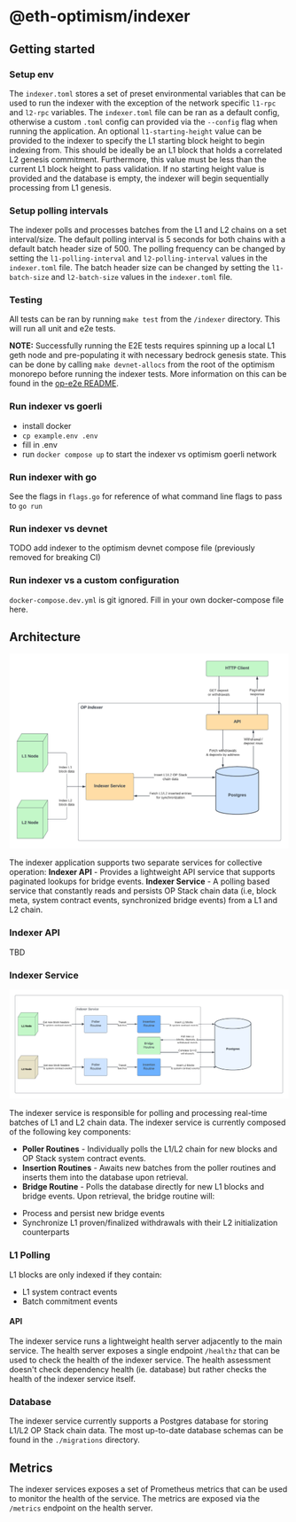 # @eth-optimism/indexer

## Getting started


### Setup env
The `indexer.toml` stores a set of preset environmental variables that can be used to run the indexer with the exception of the network specific `l1-rpc` and `l2-rpc` variables. The `indexer.toml` file can be ran as a default config, otherwise a custom `.toml` config can provided via the `--config` flag when running the application. An optional `l1-starting-height` value can be provided to the indexer to specify the L1 starting block height to begin indexing from. This should be ideally be an L1 block that holds a correlated L2 genesis commitment. Furthermore, this value must be less than the current L1 block height to pass validation. If no starting height value is provided and the database is empty, the indexer will begin sequentially processing from L1 genesis.

### Setup polling intervals
The indexer polls and processes batches from the L1 and L2 chains on a set interval/size. The default polling interval is 5 seconds for both chains with a default batch header size of 500. The polling frequency can be changed by setting the `l1-polling-interval` and `l2-polling-interval` values in the `indexer.toml` file. The batch header size can be changed by setting the `l1-batch-size` and `l2-batch-size` values in the `indexer.toml` file.

### Testing
All tests can be ran by running `make test` from the `/indexer` directory.  This will run all unit and e2e tests.

**NOTE:** Successfully running the E2E tests requires spinning up a local L1 geth node and pre-populating it with necessary bedrock genesis state.  This can be done by calling `make devnet-allocs` from the root of the optimism monorepo before running the indexer tests. More information on this can be found in the [op-e2e README](../op-e2e/README.md).

### Run indexer vs goerli

- install docker
- `cp example.env .env`
- fill in .env
- run `docker compose up` to start the indexer vs optimism goerli network

### Run indexer with go

See the flags in `flags.go` for reference of what command line flags to pass to `go run`

### Run indexer vs devnet

TODO add indexer to the optimism devnet compose file (previously removed for breaking CI)

### Run indexer vs a custom configuration

`docker-compose.dev.yml` is git ignored.   Fill in your own docker-compose file here.

## Architecture
![Architectural Diagram](./assets/architecture.png)


The indexer application supports two separate services for collective operation:
**Indexer API** - Provides a lightweight API service that supports paginated lookups for bridge events.
**Indexer Service** - A polling based service that constantly reads and persists OP Stack chain data (i.e, block meta, system contract events, synchronized bridge events) from a L1 and L2 chain.

### Indexer API
TBD

### Indexer Service
![Service Component Diagram](./assets/indexer-service.png)

The indexer service is responsible for polling and processing real-time batches of L1 and L2 chain data. The indexer service is currently composed of the following key components:
- **Poller Routines** - Individually polls the L1/L2 chain for new blocks and OP Stack system contract events.
- **Insertion Routines** - Awaits new batches from the poller routines and inserts them into the database upon retrieval.
- **Bridge Routine** - Polls the database directly for new L1 blocks and bridge events. Upon retrieval, the bridge routine will:
* Process and persist new bridge events
* Synchronize L1 proven/finalized withdrawals with their L2 initialization counterparts


### L1 Polling
L1 blocks are only indexed if they contain:
- L1 system contract events
- Batch commitment events

#### API
The indexer service runs a lightweight health server adjacently to the main service. The health server exposes a single endpoint `/healthz` that can be used to check the health of the indexer service. The health assessment doesn't check dependency health (ie. database) but rather checks the health of the indexer service itself.

### Database
The indexer service currently supports a Postgres database for storing L1/L2 OP Stack chain data. The most up-to-date database schemas can be found in the `./migrations` directory.

## Metrics
The indexer services exposes a set of Prometheus metrics that can be used to monitor the health of the service. The metrics are exposed via the `/metrics` endpoint on the health server.